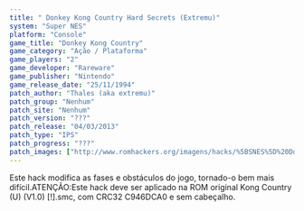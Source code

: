```yaml
---
title: " Donkey Kong Country Hard Secrets (Extremu)"
system: "Super NES"
platform: "Console"
game_title: "Donkey Kong Country"
game_category: "Ação / Plataforma"
game_players: "2"
game_developer: "Rareware"
game_publisher: "Nintendo"
game_release_date: "25/11/1994"
patch_author: "Thales (aka extremu)"
patch_group: "Nenhum"
patch_site: "Nenhum"
patch_version: "???"
patch_release: "04/03/2013"
patch_type: "IPS"
patch_progress: "???"
patch_images: ["http://www.romhackers.org/imagens/hacks/%5BSNES%5D%20Donkey%20Kong%20Country%20Hard%20Secrets%20-%201.png","http://www.romhackers.org/imagens/hacks/%5BSNES%5D%20Donkey%20Kong%20Country%20Hard%20Secrets%20-%202.png","http://www.romhackers.org/imagens/hacks/%5BSNES%5D%20Donkey%20Kong%20Country%20Hard%20Secrets%20-%203.png"]
---
```

Este hack modifica as fases e obstáculos do jogo, tornado-o bem mais difícil.ATENÇÃO:Este hack deve ser aplicado na ROM original Kong Country (U) (V1.0) [!].smc, com CRC32 C946DCA0 e sem cabeçalho.